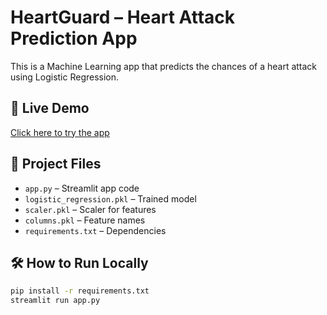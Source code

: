 # HeartGuard – Heart Attack Prediction App

This is a Machine Learning app that predicts the chances of a heart attack using Logistic Regression.

## 🚀 Live Demo
[Click here to try the app](https://heartguard-ml.streamlit.app)

## 📂 Project Files
- `app.py` – Streamlit app code
- `logistic_regression.pkl` – Trained model
- `scaler.pkl` – Scaler for features
- `columns.pkl` – Feature names
- `requirements.txt` – Dependencies

## 🛠️ How to Run Locally
```bash
pip install -r requirements.txt
streamlit run app.py
